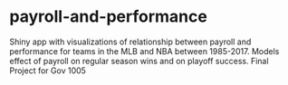 # payroll-and-performance
Shiny app with visualizations of relationship between payroll and performance for teams in the MLB and NBA between 1985-2017. Models effect of payroll on regular season wins and on playoff success.
Final Project for Gov 1005
